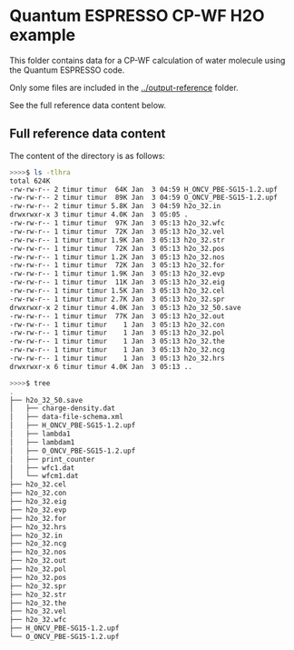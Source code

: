 # Quantum ESPRESSO CP-WF H2O example

This folder contains data for a CP-WF calculation of water molecule using the Quantum ESPRESSO code. 

Only some files are included in the [../output-reference](../output-reference) folder. 

See the full reference data content below.

## Full reference data content

The content of the directory is as follows:

```bash
>>>>$ ls -tlhra
total 624K
-rw-rw-r-- 2 timur timur  64K Jan  3 04:59 H_ONCV_PBE-SG15-1.2.upf
-rw-rw-r-- 2 timur timur  89K Jan  3 04:59 O_ONCV_PBE-SG15-1.2.upf
-rw-rw-r-- 2 timur timur 5.8K Jan  3 04:59 h2o_32.in
drwxrwxr-x 3 timur timur 4.0K Jan  3 05:05 .
-rw-rw-r-- 1 timur timur  97K Jan  3 05:13 h2o_32.wfc
-rw-rw-r-- 1 timur timur  72K Jan  3 05:13 h2o_32.vel
-rw-rw-r-- 1 timur timur 1.9K Jan  3 05:13 h2o_32.str
-rw-rw-r-- 1 timur timur  72K Jan  3 05:13 h2o_32.pos
-rw-rw-r-- 1 timur timur 1.2K Jan  3 05:13 h2o_32.nos
-rw-rw-r-- 1 timur timur  72K Jan  3 05:13 h2o_32.for
-rw-rw-r-- 1 timur timur 1.9K Jan  3 05:13 h2o_32.evp
-rw-rw-r-- 1 timur timur  11K Jan  3 05:13 h2o_32.eig
-rw-rw-r-- 1 timur timur 1.5K Jan  3 05:13 h2o_32.cel
-rw-rw-r-- 1 timur timur 2.7K Jan  3 05:13 h2o_32.spr
drwxrwxr-x 2 timur timur 4.0K Jan  3 05:13 h2o_32_50.save
-rw-rw-r-- 1 timur timur  77K Jan  3 05:13 h2o_32.out
-rw-rw-r-- 1 timur timur    1 Jan  3 05:13 h2o_32.con
-rw-rw-r-- 1 timur timur    1 Jan  3 05:13 h2o_32.pol
-rw-rw-r-- 1 timur timur    1 Jan  3 05:13 h2o_32.the
-rw-rw-r-- 1 timur timur    1 Jan  3 05:13 h2o_32.ncg
-rw-rw-r-- 1 timur timur    1 Jan  3 05:13 h2o_32.hrs
drwxrwxr-x 6 timur timur 4.0K Jan  3 05:13 ..

>>>>$ tree
.
├── h2o_32_50.save
│   ├── charge-density.dat
│   ├── data-file-schema.xml
│   ├── H_ONCV_PBE-SG15-1.2.upf
│   ├── lambda1
│   ├── lambdam1
│   ├── O_ONCV_PBE-SG15-1.2.upf
│   ├── print_counter
│   ├── wfc1.dat
│   └── wfcm1.dat
├── h2o_32.cel
├── h2o_32.con
├── h2o_32.eig
├── h2o_32.evp
├── h2o_32.for
├── h2o_32.hrs
├── h2o_32.in
├── h2o_32.ncg
├── h2o_32.nos
├── h2o_32.out
├── h2o_32.pol
├── h2o_32.pos
├── h2o_32.spr
├── h2o_32.str
├── h2o_32.the
├── h2o_32.vel
├── h2o_32.wfc
├── H_ONCV_PBE-SG15-1.2.upf
└── O_ONCV_PBE-SG15-1.2.upf
```
